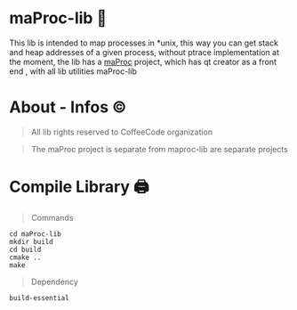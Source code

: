 # maProc-lib :dragon:


This lib is intended to map processes in *unix, this way you can get stack and heap addresses of a given process, without ptrace implementation at the moment, the lib has a [maProc](https://github.com/mentebinaria/maProc) project, which has qt creator as a front end , with all lib utilities maProc-lib

# About - Infos :copyright:

> All lib rights reserved to CoffeeCode organization

> The maProc project is separate from maproc-lib are separate projects

# Compile Library :printer:

> Commands

    cd maProc-lib
    mkdir build
    cd build
    cmake ..
    make


> Dependency

    build-essential
